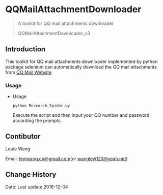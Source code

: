 # QQMailAttachmentDownloader

> A toolkit for QQ mail attachments downloader
>
> QQMailAttachmentDownloader_v3

## Introduction

This toolkit for QQ mail attachments downloader implemented by python package selenium can automatically download the QQ mail attachments from [QQ Mail Website](https://mail.qq.com/). 

### Usage

- Usage

  ```shell
  python Research_Spider.py
  ```

  Execute the script and then input your QQ number and password according the prompts. 

## Contibutor

Louie Wang

Email: leyiwang.cn@gmail.com(or wangleyi123@yeah.net)

## Change History

Date: Last update 2016-12-04


